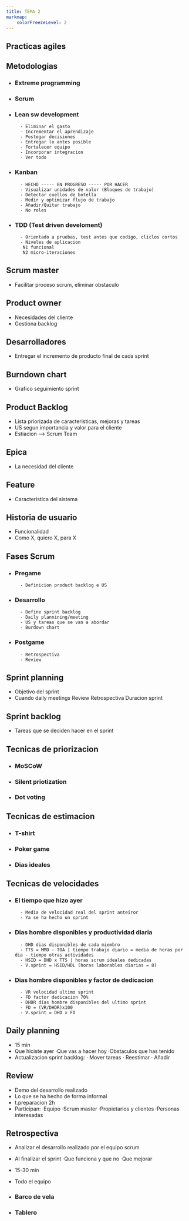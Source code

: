 ```yaml
---
title: TEMA 2
markmap: 
    colorFreezeLevel: 2
---
```

## Practicas agiles

## Metodologias

- ### Extreme programming
- ### Scrum
- ### Lean sw development
        - Eliminar el gasto
        - Incrementar el aprendizaje
        - Postegar decisiones
        - Entregar lo antes posible
        - Fortalecer equipo
        - Incorporar integracion
        - Ver todo

- ### Kanban
        - HECHO ----- EN PROGRESO ----- POR HACER
        - Visualizar unidades de valor (Bloques de trabajo)
        - Detectar cuellos de botella
        - Medir y optimizar flujo de trabajo
        - Añadir/Quitar trabajo
        - No roles 

- ### TDD (Test driven develoment)
        - Orientado a pruebas, test antes que codigo, cliclos cortos
        - Niveles de aplicacion
         N1 funcional
         N2 micro-iteraciones

## Scrum master
- Facilitar proceso scrum, eliminar obstaculo

## Product owner
- Necesidades del cliente
- Gestiona backlog

## Desarrolladores
- Entregar el incremento de producto final de cada sprint

## Burndown chart
- Grafico seguimiento sprint

## Product Backlog
- Lista priorizada de caracteristicas, mejoras y tareas
- US segun importancia y valor para el cliente
- Estiacion --> Scrum Team

## Epica
- La necesidad del cliente

## Feature
- Caracteristica del sistema

## Historia de usuario
- Funcionalidad
- Como X, quiero X, para X

## Fases Scrum
- ### Pregame
        - Definicion product backlog e US

- ### Desarrollo
        - Define sprint backlog
        - Daily plannining/meeting
        - US y tareas que se van a abordar
        - Burdown chart

- ### Postgame
        - Retrospectiva
        - Review

## Sprint planning
- Objetivo del sprint
- Cuando daily meetings
  Review
  Retrospectiva
  Duracion sprint

## Sprint backlog
- Tareas que se deciden hacer en el sprint

## Tecnicas de priorizacion
- ### MoSCoW
- ### Silent priotization
- ### Dot voting
## Tecnicas de estimacion
- ### T-shirt
- ### Poker game
- ### Dias ideales

## Tecnicas de velocidades
- ### El tiempo que hizo ayer
        - Media de velocidad real del sprint anteiror     
        - Ya se ha hecho un sprint   
- ### Dias hombre disponibles y productividad diaria
        - DHD dias disponibles de cada miembro
        - TTS = MMD - TOA | tiempo trabajo diario = media de horas por dia - tiempo otras actividades
        - HSID = DHD x TTS | horas scrum ideales dedicadas
        - V.sprint = HSID/HDL (horas laborables diarias = 8)
- ### Dias hombre disponibles y factor de dedicacion
        - VR velocidad ultimo sprint
        - FD factor dedicacion 70%
        - DHDR dias hombre disponibles del ultimo sprint
        - FD = (VR/DHDR)x100
        - V.sprint = DHD x FD

## Daily planning
- 15 min
- Que hiciste ayer
  ·Que vas a hacer hoy
  ·Obstaculos que has tenido
- Actualizacion sprint backlog:
 · Mover tareas
 · Reestimar
 · Añadir 

## Review
- Demo del desarrollo realizado
- Lo que se ha hecho de forma informal
- t.preparacion 2h
- Participan: 
        ·Equipo
        ·Scrum master
        ·Propietarios y clientes
        ·Personas interesadas

## Retrospectiva
- Analizar el desarrollo realizado por el equipo scrum
- Al finalizar el sprint
  ·Que funciona y que no
  ·Que mejorar
- 15-30 min
- Todo el equipo

- ### Barco de vela
- ### Tablero






